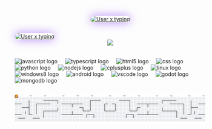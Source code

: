 <div align="center">
  <a href="https://git.io/typing-svg" target="_blank" rel="noopener noreferrer">
    <img
      src="https://readme-typing-svg.demolab.com?font=Inconsolata&weight=800&pause=1000&color=b37f25&center=true&vCenter=true&width=535&lines=Hello+there.+I'm+User-xn-dev+<3"
      alt="User x typing"
      style="border-radius: 22px; box-shadow: 0 0 25px rgba(142, 76, 247, 0.7);"
    />
  </a>
</div>

<h2 align="left"></h2>

<div align="left">
  <a href="https://git.io/typing-svg" target="_blank" rel="noopener noreferrer">
    <img
      src="https://readme-typing-svg.demolab.com?font=Inconsolata&weight=800&pause=1000&color=b37f25&center=false&vCenter=false&width=535&lines=My+Discord+Account"
      alt="User x typing"
      style="border-radius: 20px; box-shadow: 0 0 25px rgba(142, 76, 247, 0.7);"
    />
  </a>
</div>

<div align="center">
<a href="https://discord.com/users/1349828594863702129"><img src="https://lanyard.cnrad.dev/api/1349828594863702129?showDisplayName=true&hideDecoration=true&idleMessage=Coding...&theme=dark" /></a>
</div>
<h2 align="left"></h2>

<div align="left">
  <img src="https://cdn.jsdelivr.net/gh/devicons/devicon/icons/javascript/javascript-original.svg" height="40" alt="javascript logo"  />
  <img width="12" />
  <img src="https://cdn.jsdelivr.net/gh/devicons/devicon/icons/typescript/typescript-original.svg" height="40" alt="typescript logo"  />
  <img width="12" />
  <img src="https://cdn.jsdelivr.net/gh/devicons/devicon/icons/html5/html5-original.svg" height="40" alt="html5 logo"  />
  <img width="12" />
  <img src="https://cdn.jsdelivr.net/gh/devicons/devicon/icons/css3/css3-original.svg" height="40" alt="css logo"  />
  <img width="12" />
  <img src="https://cdn.jsdelivr.net/gh/devicons/devicon/icons/python/python-original.svg" height="40" alt="python logo"  />
  <img width="12" />
  <img src="https://cdn.simpleicons.org/nodedotjs/339933" height="40" alt="nodejs logo"  />
  <img width="12" />
  <img src="https://cdn.jsdelivr.net/gh/devicons/devicon/icons/cplusplus/cplusplus-original.svg" height="40" alt="cplusplus logo"  />
  <img width="12" />
  <img src="https://cdn.jsdelivr.net/gh/devicons/devicon/icons/linux/linux-original.svg" height="40" alt="linux logo"  />
  <img width="12" />
  <img src="https://cdn.jsdelivr.net/gh/devicons/devicon/icons/windows8/windows8-original.svg" height="40" alt="windows8 logo"  />
  <img width="12" />
  <img src="https://cdn.jsdelivr.net/gh/devicons/devicon/icons/android/android-original.svg" height="40" alt="android logo"  />
  <img width="12" />
  <img src="https://cdn.jsdelivr.net/gh/devicons/devicon/icons/vscode/vscode-original.svg" height="40" alt="vscode logo"  />
  <img width="12" />
  <img src="https://cdn.jsdelivr.net/gh/devicons/devicon/icons/godot/godot-original.svg" height="40" alt="godot logo"  />
  <img width="12" />
  <img src="https://cdn.simpleicons.org/mongodb/47A248" height="40" alt="mongodb logo"  />
</div>

###

<h2 align="left"></h2>

###

<picture>
  <source media="(prefers-color-scheme: dark)" srcset="https://raw.githubusercontent.com/User-x-dev/User-x-dev/output/pacman-contribution-graph-dark.svg">
  <source media="(prefers-color-scheme: light)" srcset="https://raw.githubusercontent.com/User-x-dev/User-x-dev/output/pacman-contribution-graph.svg">
  <img alt="pacman contribution graph" src="https://raw.githubusercontent.com/User-x-dev/User-x-dev/output/pacman-contribution-graph.svg">
</picture>

